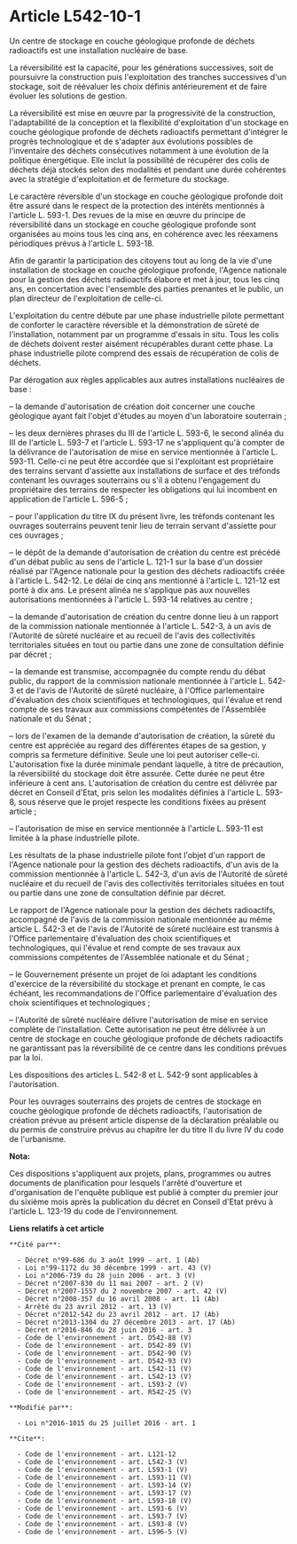 # Article L542-10-1

Un centre de stockage en couche géologique profonde de déchets radioactifs est une installation nucléaire de base. 

La réversibilité est la capacité, pour les générations successives, soit de poursuivre la construction puis l'exploitation
des tranches successives d'un stockage, soit de réévaluer les choix définis antérieurement et de faire évoluer les solutions
de gestion. 

La réversibilité est mise en œuvre par la progressivité de la construction, l'adaptabilité de la conception et la flexibilité
d'exploitation d'un stockage en couche géologique profonde de déchets radioactifs permettant d'intégrer le progrès
technologique et de s'adapter aux évolutions possibles de l'inventaire des déchets consécutives notamment à une évolution de
la politique énergétique. Elle inclut la possibilité de récupérer des colis de déchets déjà stockés selon des modalités et
pendant une durée cohérentes avec la stratégie d'exploitation et de fermeture du stockage. 

Le caractère réversible d'un stockage en couche géologique profonde doit être assuré dans le respect de la protection des
intérêts mentionnés à l'article L. 593-1. Des revues de la mise en œuvre du principe de réversibilité dans un stockage en
couche géologique profonde sont organisées au moins tous les cinq ans, en cohérence avec les réexamens périodiques prévus à
l'article L. 593-18. 

Afin de garantir la participation des citoyens tout au long de la vie d'une installation de stockage en couche géologique
profonde, l'Agence nationale pour la gestion des déchets radioactifs élabore et met à jour, tous les cinq ans, en
concertation avec l'ensemble des parties prenantes et le public, un plan directeur de l'exploitation de celle-ci. 

L'exploitation du centre débute par une phase industrielle pilote permettant de conforter le caractère réversible et la
démonstration de sûreté de l'installation, notamment par un programme d'essais in situ. Tous les colis de déchets doivent
rester aisément récupérables durant cette phase. La phase industrielle pilote comprend des essais de récupération de colis de
déchets. 

Par dérogation aux règles applicables aux autres installations nucléaires de base : 

– la demande d'autorisation de création doit concerner une couche géologique ayant fait l'objet d'études au moyen d'un
laboratoire souterrain ; 

– les deux dernières phrases du III de l'article L. 593-6, le second alinéa du III de l'article L. 593-7 et l'article L.
593-17 ne s'appliquent qu'à compter de la délivrance de l'autorisation de mise en service mentionnée à l'article L. 593-11.
Celle-ci ne peut être accordée que si l'exploitant est propriétaire des terrains servant d'assiette aux installations de
surface et des tréfonds contenant les ouvrages souterrains ou s'il a obtenu l'engagement du propriétaire des terrains de
respecter les obligations qui lui incombent en application de l'article L. 596-5 ; 

– pour l'application du titre IX du présent livre, les tréfonds contenant les ouvrages souterrains peuvent tenir lieu de
terrain servant d'assiette pour ces ouvrages ; 

– le dépôt de la demande d'autorisation de création du centre est précédé d'un débat public au sens de l'article L. 121-1 sur
la base d'un dossier réalisé par l'Agence nationale pour la gestion des déchets radioactifs créée à l'article L. 542-12. Le
délai de cinq ans mentionné à l'article L. 121-12 est porté à dix ans. Le présent alinéa ne s'applique pas aux nouvelles
autorisations mentionnées à l'article L. 593-14 relatives au centre ; 

– la demande d'autorisation de création du centre donne lieu à un rapport de la commission nationale mentionnée à l'article
L. 542-3, à un avis de l'Autorité de sûreté nucléaire et au recueil de l'avis des collectivités territoriales situées en tout
ou partie dans une zone de consultation définie par décret ; 

– la demande est transmise, accompagnée du compte rendu du débat public, du rapport de la commission nationale mentionnée à
l'article L. 542-3 et de l'avis de l'Autorité de sûreté nucléaire, à l'Office parlementaire d'évaluation des choix
scientifiques et technologiques, qui l'évalue et rend compte de ses travaux aux commissions compétentes de l'Assemblée
nationale et du Sénat ; 

– lors de l'examen de la demande d'autorisation de création, la sûreté du centre est appréciée au regard des différentes
étapes de sa gestion, y compris sa fermeture définitive. Seule une loi peut autoriser celle-ci. L'autorisation fixe la durée
minimale pendant laquelle, à titre de précaution, la réversibilité du stockage doit être assurée. Cette durée ne peut être
inférieure à cent ans. L'autorisation de création du centre est délivrée par décret en Conseil d'Etat, pris selon les
modalités définies à l'article L. 593-8, sous réserve que le projet respecte les conditions fixées au présent article ; 

– l'autorisation de mise en service mentionnée à l'article L. 593-11 est limitée à la phase industrielle pilote. 

Les résultats de la phase industrielle pilote font l'objet d'un rapport de l'Agence nationale pour la gestion des déchets
radioactifs, d'un avis de la commission mentionnée à l'article L. 542-3, d'un avis de l'Autorité de sûreté nucléaire et du
recueil de l'avis des collectivités territoriales situées en tout ou partie dans une zone de consultation définie par
décret. 

Le rapport de l'Agence nationale pour la gestion des déchets radioactifs, accompagné de l'avis de la commission nationale
mentionnée au même article L. 542-3 et de l'avis de l'Autorité de sûreté nucléaire est transmis à l'Office parlementaire
d'évaluation des choix scientifiques et technologiques, qui l'évalue et rend compte de ses travaux aux commissions
compétentes de l'Assemblée nationale et du Sénat ; 

– le Gouvernement présente un projet de loi adaptant les conditions d'exercice de la réversibilité du stockage et prenant en
compte, le cas échéant, les recommandations de l'Office parlementaire d'évaluation des choix scientifiques et
technologiques ; 

– l'Autorité de sûreté nucléaire délivre l'autorisation de mise en service complète de l'installation. Cette autorisation ne
peut être délivrée à un centre de stockage en couche géologique profonde de déchets radioactifs ne garantissant pas la
réversibilité de ce centre dans les conditions prévues par la loi. 

Les dispositions des articles L. 542-8 et L. 542-9 sont applicables à l'autorisation. 

Pour les ouvrages souterrains des projets de centres de stockage en couche géologique profonde de déchets radioactifs,
l'autorisation de création prévue au présent article dispense de la déclaration préalable ou du permis de construire prévus
au chapitre Ier du titre II du livre IV du code de l'urbanisme.

**Nota:**

Ces dispositions s'appliquent aux projets, plans, programmes ou autres documents de planification pour lesquels l'arrêté
d'ouverture et d'organisation de l'enquête publique est publié à compter du premier jour du sixième mois après la publication
du décret en Conseil d'Etat prévu à l'article L. 123-19 du code de l'environnement.

**Liens relatifs à cet article**

	**Cité par**:

	  - Décret n°99-686 du 3 août 1999 - art. 1 (Ab)
	  - Loi n°99-1172 du 30 décembre 1999 - art. 43 (V)
	  - Loi n°2006-739 du 28 juin 2006 - art. 3 (V)
	  - Décret n°2007-830 du 11 mai 2007 - art. 2 (V)
	  - Décret n°2007-1557 du 2 novembre 2007 - art. 42 (V)
	  - Décret n°2008-357 du 16 avril 2008 - art. 11 (Ab)
	  - Arrêté du 23 avril 2012 - art. 13 (V)
	  - Décret n°2012-542 du 23 avril 2012 - art. 17 (Ab)
	  - Décret n°2013-1304 du 27 décembre 2013 - art. 17 (Ab)
	  - Décret n°2016-846 du 28 juin 2016 - art. 3
	  - Code de l'environnement - art. D542-88 (V)
	  - Code de l'environnement - art. D542-89 (V)
	  - Code de l'environnement - art. D542-90 (V)
	  - Code de l'environnement - art. D542-93 (V)
	  - Code de l'environnement - art. L542-11 (V)
	  - Code de l'environnement - art. L542-13 (V)
	  - Code de l'environnement - art. L593-2 (V)
	  - Code de l'environnement - art. R542-25 (V)

	**Modifié par**:

	  - Loi n°2016-1015 du 25 juillet 2016 - art. 1

	**Cite**:

	  - Code de l'environnement - art. L121-12
	  - Code de l'environnement - art. L542-3 (V)
	  - Code de l'environnement - art. L593-1 (V)
	  - Code de l'environnement - art. L593-11 (V)
	  - Code de l'environnement - art. L593-14 (V)
	  - Code de l'environnement - art. L593-17 (V)
	  - Code de l'environnement - art. L593-18 (V)
	  - Code de l'environnement - art. L593-6 (V)
	  - Code de l'environnement - art. L593-7 (V)
	  - Code de l'environnement - art. L593-8 (V)
	  - Code de l'environnement - art. L596-5 (V)
